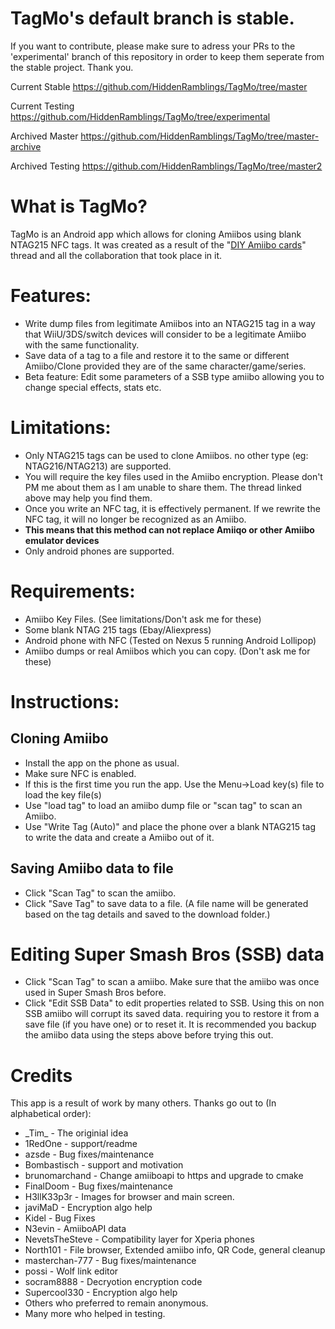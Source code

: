 # TagMo's default branch is stable. 

If you want to contribute, please make sure to adress your PRs to the 'experimental' branch of this repository in order to keep them seperate from the stable project. Thank you.

Current Stable
https://github.com/HiddenRamblings/TagMo/tree/master

Current Testing
https://github.com/HiddenRamblings/TagMo/tree/experimental

Archived Master
https://github.com/HiddenRamblings/TagMo/tree/master-archive

Archived Testing
https://github.com/HiddenRamblings/TagMo/tree/master2


# What is TagMo?

TagMo is an Android app which allows for cloning Amiibos using blank NTAG215 NFC tags. It was created as a result of the "[DIY Amiibo cards](https://gbatemp.net/threads/diy-amiibo-cards.406978/)" thread and all the collaboration that took place in it.

# Features:

* Write dump files from legitimate Amiibos into an NTAG215 tag in a way that WiiU/3DS/switch devices will consider to be a legitimate Amiibo with the same functionality.
* Save data of a tag to a file and restore it to the same or different Amiibo/Clone provided they are of the same character/game/series.
* Beta feature: Edit some parameters of a SSB type amiibo allowing you to change special effects, stats etc.

# Limitations:

* Only NTAG215 tags can be used to clone Amiibos. no other type (eg: NTAG216/NTAG213) are supported.
* You will require the key files used in the Amiibo encryption. Please don't PM me about them as I am unable to share them. The thread linked above may help you find them.
* Once you write an NFC tag, it is effectively permanent.  If we rewrite the NFC tag, it will no longer be recognized as an Amiibo.
* **This means that this method can not replace Amiiqo or other Amiibo emulator devices**
* Only android phones are supported.

# Requirements:
* Amiibo Key Files. (See limitations/Don't ask me for these)
* Some blank NTAG 215 tags (Ebay/Aliexpress)
* Android phone with NFC (Tested on Nexus 5 running Android Lollipop)
* Amiibo dumps or real Amiibos which you can copy. (Don't ask me for these)

# Instructions:

## Cloning Amiibo 
* Install the app on the phone as usual.
* Make sure NFC is enabled.
* If this is the first time you run the app. Use the Menu->Load key(s) file to load the key file(s)
* Use "load tag" to load an amiibo dump file or "scan tag" to scan an Amiibo.
* Use "Write Tag (Auto)" and place the phone over a blank NTAG215 tag to write the data and create a Amiibo out of it.

## Saving Amiibo data to file 
* Click "Scan Tag" to scan the amiibo.
* Click "Save Tag" to save data to a file. (A file name will be generated based on the tag details and saved to the download folder.)

# Editing Super Smash Bros (SSB) data  
* Click "Scan Tag" to scan a amiibo. Make sure that the amiibo was once used in Super Smash Bros before.
* Click "Edit SSB Data" to edit properties related to SSB. Using this on non SSB amiibo will corrupt its saved data. requiring you to restore it from a save file (if you have one) or to reset it. It is recommended you backup the amiibo data using the steps above before trying this out.

# Credits
This app is a result of work by many others. Thanks go out to (In alphabetical order):

* \_Tim\_ - The originial idea
* 1RedOne - support/readme
* azsde - Bug fixes/maintenance
* Bombastisch - support and motivation
* brunomarchand - Change amiiboapi to https and upgrade to cmake
* FinalDoom - Bug fixes/maintenance
* H3llK33p3r - Images for browser and main screen.
* javiMaD - Encryption algo help
* Kidel - Bug Fixes
* N3evin - AmiiboAPI data
* NevetsTheSteve - Compatibility layer for Xperia phones
* North101 - File browser, Extended amiibo info, QR Code, general cleanup
* masterchan-777 - Bug fixes/maintenance
* possi - Wolf link editor
* socram8888 - Decryotion encryption code
* Supercool330 - Encryption algo help
* Others who preferred to remain anonymous.
* Many more who helped in testing.

